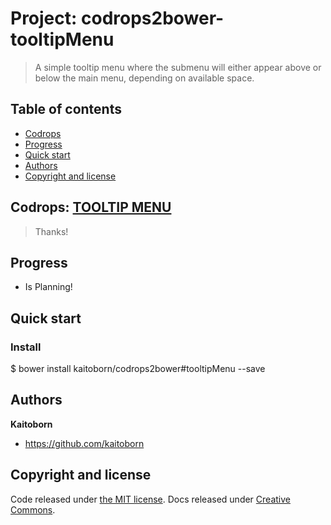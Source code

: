 # Project: codrops2bower-tooltipMenu
> A simple tooltip menu where the submenu will either appear above or below the main menu, depending on available space.

## Table of contents

 - [Codrops](#codrops)
 - [Progress](#progress)
 - [Quick start](#quick-start)
 - [Authors](#authors)
 - [Copyright and license](#copyright-and-license)

## Codrops: [TOOLTIP MENU](http://tympanus.net/codrops/2013/05/23/tooltip-menu/)

> Thanks!

## Progress

- Is Planning!

## Quick start

### Install

  $ bower install kaitoborn/codrops2bower#tooltipMenu --save


## Authors

**Kaitoborn**

- <https://github.com/kaitoborn>

## Copyright and license

Code released under [the MIT license](LICENSE). Docs released under [Creative Commons](docs/LICENSE).